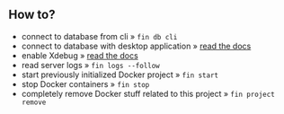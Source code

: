 ## How to?

* connect to database from cli » `fin db cli`
* connect to database with desktop application » [read the docs](https://docs.docksal.io/service/db/access/)
* enable Xdebug » [read the docs](https://docs.docksal.io/tools/xdebug/)
* read server logs » `fin logs --follow`
* start previously initialized Docker project » `fin start`
* stop Docker containers » `fin stop`
* completely remove Docker stuff related to this project » `fin project remove`
